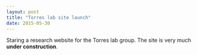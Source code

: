 ```yaml
---
layout: post
title: "Torres lab site launch"
date: 2015-05-30
---
```


Staring a research website for the Torres lab group. The site is very much __under construction__.
